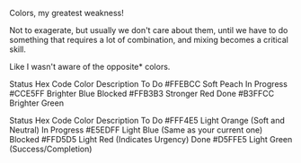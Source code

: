 
Colors, my greatest weakness!

Not to exagerate, but usually we don't care about them, until we have to do something that requires a lot of combination, and mixing becomes a critical skill.

Like I wasn't aware of the opposite* colors.



Status	Hex Code	Color Description
To Do	#FFEBCC	Soft Peach
In Progress	#CCE5FF	Brighter Blue
Blocked	#FFB3B3	Stronger Red
Done	#B3FFCC	Brighter Green


Status	Hex Code	Color Description
To Do	#FFF4E5	Light Orange (Soft and Neutral)
In Progress	#E5EDFF	Light Blue (Same as your current one)
Blocked	#FFD5D5	Light Red (Indicates Urgency)
Done	#D5FFE5	Light Green (Success/Completion)